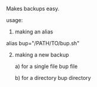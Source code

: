 Makes backups easy.

usage:

1) making an alias

alias bup="/PATH/TO/bup.sh"

2) making a new backup

    a) for a single file
    bup file

    b) for a directory
    bup directory
